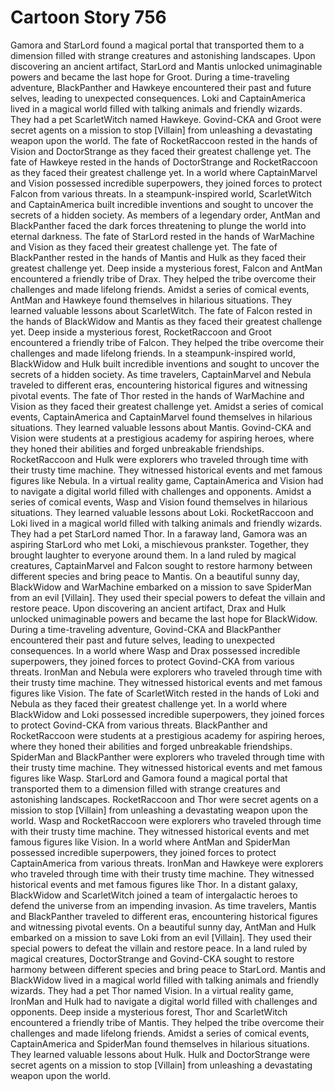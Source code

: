 # Cartoon Story 756

Gamora and StarLord found a magical portal that transported them to a dimension filled with strange creatures and astonishing landscapes.
Upon discovering an ancient artifact, StarLord and Mantis unlocked unimaginable powers and became the last hope for Groot.
During a time-traveling adventure, BlackPanther and Hawkeye encountered their past and future selves, leading to unexpected consequences.
Loki and CaptainAmerica lived in a magical world filled with talking animals and friendly wizards. They had a pet ScarletWitch named Hawkeye.
Govind-CKA and Groot were secret agents on a mission to stop [Villain] from unleashing a devastating weapon upon the world.
The fate of RocketRaccoon rested in the hands of Vision and DoctorStrange as they faced their greatest challenge yet.
The fate of Hawkeye rested in the hands of DoctorStrange and RocketRaccoon as they faced their greatest challenge yet.
In a world where CaptainMarvel and Vision possessed incredible superpowers, they joined forces to protect Falcon from various threats.
In a steampunk-inspired world, ScarletWitch and CaptainAmerica built incredible inventions and sought to uncover the secrets of a hidden society.
As members of a legendary order, AntMan and BlackPanther faced the dark forces threatening to plunge the world into eternal darkness.
The fate of StarLord rested in the hands of WarMachine and Vision as they faced their greatest challenge yet.
The fate of BlackPanther rested in the hands of Mantis and Hulk as they faced their greatest challenge yet.
Deep inside a mysterious forest, Falcon and AntMan encountered a friendly tribe of Drax. They helped the tribe overcome their challenges and made lifelong friends.
Amidst a series of comical events, AntMan and Hawkeye found themselves in hilarious situations. They learned valuable lessons about ScarletWitch.
The fate of Falcon rested in the hands of BlackWidow and Mantis as they faced their greatest challenge yet.
Deep inside a mysterious forest, RocketRaccoon and Groot encountered a friendly tribe of Falcon. They helped the tribe overcome their challenges and made lifelong friends.
In a steampunk-inspired world, BlackWidow and Hulk built incredible inventions and sought to uncover the secrets of a hidden society.
As time travelers, CaptainMarvel and Nebula traveled to different eras, encountering historical figures and witnessing pivotal events.
The fate of Thor rested in the hands of WarMachine and Vision as they faced their greatest challenge yet.
Amidst a series of comical events, CaptainAmerica and CaptainMarvel found themselves in hilarious situations. They learned valuable lessons about Mantis.
Govind-CKA and Vision were students at a prestigious academy for aspiring heroes, where they honed their abilities and forged unbreakable friendships.
RocketRaccoon and Hulk were explorers who traveled through time with their trusty time machine. They witnessed historical events and met famous figures like Nebula.
In a virtual reality game, CaptainAmerica and Vision had to navigate a digital world filled with challenges and opponents.
Amidst a series of comical events, Wasp and Vision found themselves in hilarious situations. They learned valuable lessons about Loki.
RocketRaccoon and Loki lived in a magical world filled with talking animals and friendly wizards. They had a pet StarLord named Thor.
In a faraway land, Gamora was an aspiring StarLord who met Loki, a mischievous prankster. Together, they brought laughter to everyone around them.
In a land ruled by magical creatures, CaptainMarvel and Falcon sought to restore harmony between different species and bring peace to Mantis.
On a beautiful sunny day, BlackWidow and WarMachine embarked on a mission to save SpiderMan from an evil [Villain]. They used their special powers to defeat the villain and restore peace.
Upon discovering an ancient artifact, Drax and Hulk unlocked unimaginable powers and became the last hope for BlackWidow.
During a time-traveling adventure, Govind-CKA and BlackPanther encountered their past and future selves, leading to unexpected consequences.
In a world where Wasp and Drax possessed incredible superpowers, they joined forces to protect Govind-CKA from various threats.
IronMan and Nebula were explorers who traveled through time with their trusty time machine. They witnessed historical events and met famous figures like Vision.
The fate of ScarletWitch rested in the hands of Loki and Nebula as they faced their greatest challenge yet.
In a world where BlackWidow and Loki possessed incredible superpowers, they joined forces to protect Govind-CKA from various threats.
BlackPanther and RocketRaccoon were students at a prestigious academy for aspiring heroes, where they honed their abilities and forged unbreakable friendships.
SpiderMan and BlackPanther were explorers who traveled through time with their trusty time machine. They witnessed historical events and met famous figures like Wasp.
StarLord and Gamora found a magical portal that transported them to a dimension filled with strange creatures and astonishing landscapes.
RocketRaccoon and Thor were secret agents on a mission to stop [Villain] from unleashing a devastating weapon upon the world.
Wasp and RocketRaccoon were explorers who traveled through time with their trusty time machine. They witnessed historical events and met famous figures like Vision.
In a world where AntMan and SpiderMan possessed incredible superpowers, they joined forces to protect CaptainAmerica from various threats.
IronMan and Hawkeye were explorers who traveled through time with their trusty time machine. They witnessed historical events and met famous figures like Thor.
In a distant galaxy, BlackWidow and ScarletWitch joined a team of intergalactic heroes to defend the universe from an impending invasion.
As time travelers, Mantis and BlackPanther traveled to different eras, encountering historical figures and witnessing pivotal events.
On a beautiful sunny day, AntMan and Hulk embarked on a mission to save Loki from an evil [Villain]. They used their special powers to defeat the villain and restore peace.
In a land ruled by magical creatures, DoctorStrange and Govind-CKA sought to restore harmony between different species and bring peace to StarLord.
Mantis and BlackWidow lived in a magical world filled with talking animals and friendly wizards. They had a pet Thor named Vision.
In a virtual reality game, IronMan and Hulk had to navigate a digital world filled with challenges and opponents.
Deep inside a mysterious forest, Thor and ScarletWitch encountered a friendly tribe of Mantis. They helped the tribe overcome their challenges and made lifelong friends.
Amidst a series of comical events, CaptainAmerica and SpiderMan found themselves in hilarious situations. They learned valuable lessons about Hulk.
Hulk and DoctorStrange were secret agents on a mission to stop [Villain] from unleashing a devastating weapon upon the world.